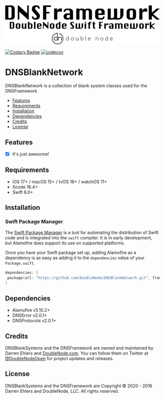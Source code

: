![DoubleNode Swift Framework](https://github.com/DoubleNode/DNSBlankNetwork/raw/master/DNSFrameworkLogo.png)

[![Codacy Badge](https://api.codacy.com/project/badge/Grade/97eedf9e8afc4d1c9e56920ea71a5a98)](https://www.codacy.com/gh/DoubleNode/DNSBlankNetwork?utm_source=github.com&amp;utm_medium=referral&amp;utm_content=DoubleNode/DNSBlankNetwork&amp;utm_campaign=Badge_Grade)
[![codecov](https://codecov.io/gh/DoubleNode/DNSBlankNetwork/branch/master/graph/badge.svg?token=NcFMBk0g9t)](https://codecov.io/gh/DoubleNode/DNSBlankNetwork)

# DNSBlankNetwork

DNSBlankNetwork is a collection of blank system classes used for the DNSFramework

-   [Features](#features)
-   [Requirements](#requirements)
-   [Installation](#installation)
-   [Dependencies](#dependencies)
-   [Credits](#credits)
-   [License](#license)

## Features

-   [x] It's just awesome!

## Requirements

-   iOS 17+ / macOS 15+ / tvOS 18+ / watchOS 11+
-   Xcode 16.4+
-   Swift 6.0+

## Installation

### Swift Package Manager

The [Swift Package Manager](https://swift.org/package-manager/) is a tool for automating the distribution of Swift code and is integrated into the `swift` compiler. It is in early development, but Alamofire does support its use on supported platforms.

Once you have your Swift package set up, adding Alamofire as a dependency is as easy as adding it to the `dependencies` value of your `Package.swift`.

```swift
dependencies: [
.package(url: "https://github.com/DoubleNode/DNSBlankNetwork.git", from: "2.0.0")
]
```

## Dependencies

-   Alamofire v5.10.2+
-   DNSError v2.0.1+
-   DNSProtocols v2.0.1+

## Credits

DNSBlankSystems and the DNSFramework are owned and maintained by Darren Ehlers and [DoubleNode.com](http://doublenode.com). You can follow them on Twitter at [@DoubleNodeOpen](https://twitter.com/DoubleNodeOpen) for project updates and releases.

## License

DNSBlankSystems and the DNSFramework are Copyright © 2020 - 2016 Darren Ehlers and DoubleNode, LLC. All rights reserved.
